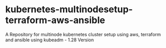 # kubernetes-multinodesetup-terraform-aws-ansible
A Repository for multinode kubernetes cluster setup using aws, terraform and ansible using kubeadm - 1.28 Version
